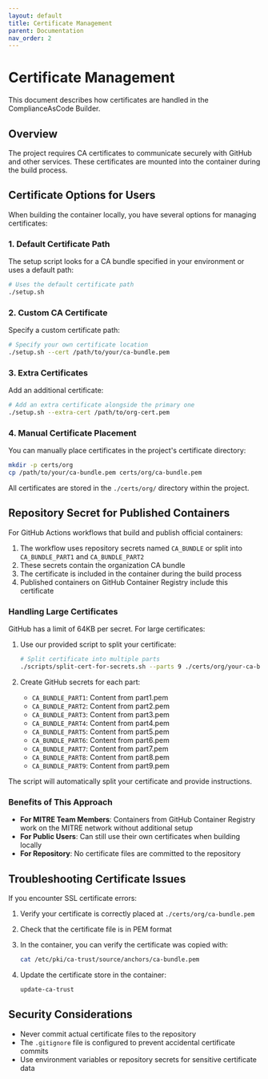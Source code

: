 ```yaml
---
layout: default
title: Certificate Management
parent: Documentation
nav_order: 2
---
```


# Certificate Management

This document describes how certificates are handled in the ComplianceAsCode Builder.

## Overview

The project requires CA certificates to communicate securely with GitHub and other services. These certificates are mounted into the container during the build process.

## Certificate Options for Users

When building the container locally, you have several options for managing certificates:

### 1. Default Certificate Path

The setup script looks for a CA bundle specified in your environment or uses a default path:

```bash
# Uses the default certificate path
./setup.sh
```

### 2. Custom CA Certificate

Specify a custom certificate path:

```bash
# Specify your own certificate location
./setup.sh --cert /path/to/your/ca-bundle.pem
```

### 3. Extra Certificates

Add an additional certificate:

```bash
# Add an extra certificate alongside the primary one
./setup.sh --extra-cert /path/to/org-cert.pem
```

### 4. Manual Certificate Placement

You can manually place certificates in the project's certificate directory:

```bash
mkdir -p certs/org
cp /path/to/your/ca-bundle.pem certs/org/ca-bundle.pem
```

All certificates are stored in the `./certs/org/` directory within the project.

## Repository Secret for Published Containers

For GitHub Actions workflows that build and publish official containers:

1. The workflow uses repository secrets named `CA_BUNDLE` or split into `CA_BUNDLE_PART1` and `CA_BUNDLE_PART2`
2. These secrets contain the organization CA bundle
3. The certificate is included in the container during the build process
4. Published containers on GitHub Container Registry include this certificate

### Handling Large Certificates

GitHub has a limit of 64KB per secret. For large certificates:

1. Use our provided script to split your certificate:

   ```bash
   # Split certificate into multiple parts
   ./scripts/split-cert-for-secrets.sh --parts 9 ./certs/org/your-ca-bundle.pem
   ```

2. Create GitHub secrets for each part:
   - `CA_BUNDLE_PART1`: Content from part1.pem
   - `CA_BUNDLE_PART2`: Content from part2.pem
   - `CA_BUNDLE_PART3`: Content from part3.pem
   - `CA_BUNDLE_PART4`: Content from part4.pem
   - `CA_BUNDLE_PART5`: Content from part5.pem
   - `CA_BUNDLE_PART6`: Content from part6.pem
   - `CA_BUNDLE_PART7`: Content from part7.pem
   - `CA_BUNDLE_PART8`: Content from part8.pem
   - `CA_BUNDLE_PART9`: Content from part9.pem

The script will automatically split your certificate and provide instructions.

### Benefits of This Approach

- **For MITRE Team Members**: Containers from GitHub Container Registry work on the MITRE network without additional setup
- **For Public Users**: Can still use their own certificates when building locally
- **For Repository**: No certificate files are committed to the repository

## Troubleshooting Certificate Issues

If you encounter SSL certificate errors:

1. Verify your certificate is correctly placed at `./certs/org/ca-bundle.pem`
2. Check that the certificate file is in PEM format
3. In the container, you can verify the certificate was copied with:

   ```bash
   cat /etc/pki/ca-trust/source/anchors/ca-bundle.pem
   ```

4. Update the certificate store in the container:

   ```bash
   update-ca-trust
   ```

## Security Considerations

- Never commit actual certificate files to the repository
- The `.gitignore` file is configured to prevent accidental certificate commits
- Use environment variables or repository secrets for sensitive certificate data
